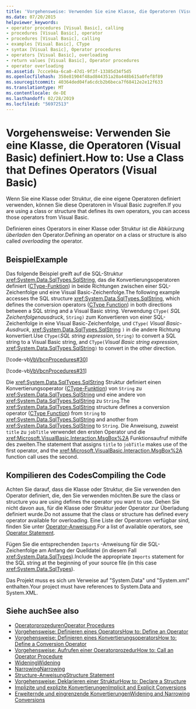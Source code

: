 ```yaml
---
title: 'Vorgehensweise: Verwenden Sie eine Klasse, die Operatoren (Visual Basic) definiert.'
ms.date: 07/20/2015
helpviewer_keywords:
- operator procedures [Visual Basic], calling
- procedures [Visual Basic], operator
- procedures [Visual Basic], calling
- examples [Visual Basic], CType
- syntax [Visual Basic], Operator procedures
- operators [Visual Basic], overloading
- return values [Visual Basic], Operator procedures
- operator overloading
ms.assetid: 7ccce94a-6ca0-47d1-9f3f-13385d34f5d5
ms.openlocfilehash: 358e81904f48ad844351a20a448b615a0fef8f89
ms.sourcegitcommit: 40364ded04fa6cdcb2b6beca7f68412e2e12f633
ms.translationtype: MT
ms.contentlocale: de-DE
ms.lasthandoff: 02/28/2019
ms.locfileid: "56972513"
---
```

# <a name="how-to-use-a-class-that-defines-operators-visual-basic"></a><span data-ttu-id="e785a-102">Vorgehensweise: Verwenden Sie eine Klasse, die Operatoren (Visual Basic) definiert.</span><span class="sxs-lookup"><span data-stu-id="e785a-102">How to: Use a Class that Defines Operators (Visual Basic)</span></span>
<span data-ttu-id="e785a-103">Wenn Sie eine Klasse oder Struktur, die eine eigene Operatoren definiert verwenden, können Sie diese Operatoren in Visual Basic zugreifen.</span><span class="sxs-lookup"><span data-stu-id="e785a-103">If you are using a class or structure that defines its own operators, you can access those operators from Visual Basic.</span></span>  
  
 <span data-ttu-id="e785a-104">Definieren eines Operators in einer Klasse oder Struktur ist die Abkürzung *überladen* den Operator.</span><span class="sxs-lookup"><span data-stu-id="e785a-104">Defining an operator on a class or structure is also called *overloading* the operator.</span></span>  
  
## <a name="example"></a><span data-ttu-id="e785a-105">Beispiel</span><span class="sxs-lookup"><span data-stu-id="e785a-105">Example</span></span>  
 <span data-ttu-id="e785a-106">Das folgende Beispiel greift auf die SQL-Struktur <xref:System.Data.SqlTypes.SqlString>, das die Konvertierungsoperatoren definiert ([CType-Funktion](../../../../visual-basic/language-reference/functions/ctype-function.md)) in beide Richtungen zwischen einer SQL-Zeichenfolge und eine Visual Basic-Zeichenfolge.</span><span class="sxs-lookup"><span data-stu-id="e785a-106">The following example accesses the SQL structure <xref:System.Data.SqlTypes.SqlString>, which defines the conversion operators ([CType Function](../../../../visual-basic/language-reference/functions/ctype-function.md)) in both directions between a SQL string and a Visual Basic string.</span></span> <span data-ttu-id="e785a-107">Verwendung `CType(` *SQL Zeichenfolgenausdruck*, `String)` zum Konvertieren von einer SQL-Zeichenfolge in eine Visual Basic-Zeichenfolge, und `CType(` *Visual Basic-Ausdruck*, <xref:System.Data.SqlTypes.SqlString> `)` in die andere Richtung konvertiert.</span><span class="sxs-lookup"><span data-stu-id="e785a-107">Use `CType(`*SQL string expression*, `String)` to convert a SQL string to a Visual Basic string, and `CType(`*Visual Basic string expression*, <xref:System.Data.SqlTypes.SqlString>`)` to convert in the other direction.</span></span>  
  
 [!code-vb[VbVbcnProcedures#30](~/samples/snippets/visualbasic/VS_Snippets_VBCSharp/VbVbcnProcedures/VB/Class1.vb#30)]  
  
 [!code-vb[VbVbcnProcedures#31](~/samples/snippets/visualbasic/VS_Snippets_VBCSharp/VbVbcnProcedures/VB/Class1.vb#31)]  
  
 <span data-ttu-id="e785a-108">Die <xref:System.Data.SqlTypes.SqlString> Struktur definiert einen Konvertierungsoperator ([CType-Funktion](../../../../visual-basic/language-reference/functions/ctype-function.md)) von `String` zu <xref:System.Data.SqlTypes.SqlString> und eine andere von <xref:System.Data.SqlTypes.SqlString> zu `String`.</span><span class="sxs-lookup"><span data-stu-id="e785a-108">The <xref:System.Data.SqlTypes.SqlString> structure defines a conversion operator ([CType Function](../../../../visual-basic/language-reference/functions/ctype-function.md)) from `String` to <xref:System.Data.SqlTypes.SqlString> and another from <xref:System.Data.SqlTypes.SqlString> to `String`.</span></span> <span data-ttu-id="e785a-109">Die Anweisung, zuweist `title` zu `jobTitle` verwendet den ersten Operator und die <xref:Microsoft.VisualBasic.Interaction.MsgBox%2A> Funktionsaufruf mithilfe des zweiten.</span><span class="sxs-lookup"><span data-stu-id="e785a-109">The statement that assigns `title` to `jobTitle` makes use of the first operator, and the <xref:Microsoft.VisualBasic.Interaction.MsgBox%2A> function call uses the second.</span></span>  
  
## <a name="compiling-the-code"></a><span data-ttu-id="e785a-110">Kompilieren des Codes</span><span class="sxs-lookup"><span data-stu-id="e785a-110">Compiling the Code</span></span>  
 <span data-ttu-id="e785a-111">Achten Sie darauf, dass die Klasse oder Struktur, die Sie verwenden den Operator definiert, die, den Sie verwenden möchten.</span><span class="sxs-lookup"><span data-stu-id="e785a-111">Be sure the class or structure you are using defines the operator you want to use.</span></span> <span data-ttu-id="e785a-112">Gehen Sie nicht davon aus, für die Klasse oder Struktur jeder Operator zur Überladung definiert wurde.</span><span class="sxs-lookup"><span data-stu-id="e785a-112">Do not assume that the class or structure has defined every operator available for overloading.</span></span> <span data-ttu-id="e785a-113">Eine Liste der Operatoren verfügbar sind, finden Sie unter [Operator-Anweisung](../../../../visual-basic/language-reference/statements/operator-statement.md).</span><span class="sxs-lookup"><span data-stu-id="e785a-113">For a list of available operators, see [Operator Statement](../../../../visual-basic/language-reference/statements/operator-statement.md).</span></span>  
  
 <span data-ttu-id="e785a-114">Fügen Sie die entsprechenden `Imports` -Anweisung für die SQL-Zeichenfolge am Anfang der Quelldatei (in diesem Fall <xref:System.Data.SqlTypes>).</span><span class="sxs-lookup"><span data-stu-id="e785a-114">Include the appropriate `Imports` statement for the SQL string at the beginning of your source file (in this case <xref:System.Data.SqlTypes>).</span></span>  
  
 <span data-ttu-id="e785a-115">Das Projekt muss es sich um Verweise auf "System.Data" und "System.xml" enthalten.</span><span class="sxs-lookup"><span data-stu-id="e785a-115">Your project must have references to System.Data and System.XML.</span></span>  
  
## <a name="see-also"></a><span data-ttu-id="e785a-116">Siehe auch</span><span class="sxs-lookup"><span data-stu-id="e785a-116">See also</span></span>
- [<span data-ttu-id="e785a-117">Operatorprozeduren</span><span class="sxs-lookup"><span data-stu-id="e785a-117">Operator Procedures</span></span>](./operator-procedures.md)
- [<span data-ttu-id="e785a-118">Vorgehensweise: Definieren eines Operators</span><span class="sxs-lookup"><span data-stu-id="e785a-118">How to: Define an Operator</span></span>](./how-to-define-an-operator.md)
- [<span data-ttu-id="e785a-119">Vorgehensweise: Definieren eines Konvertierungsoperators</span><span class="sxs-lookup"><span data-stu-id="e785a-119">How to: Define a Conversion Operator</span></span>](./how-to-define-a-conversion-operator.md)
- [<span data-ttu-id="e785a-120">Vorgehensweise: Aufrufen einer Operatorprozedur</span><span class="sxs-lookup"><span data-stu-id="e785a-120">How to: Call an Operator Procedure</span></span>](./how-to-call-an-operator-procedure.md)
- [<span data-ttu-id="e785a-121">Widening</span><span class="sxs-lookup"><span data-stu-id="e785a-121">Widening</span></span>](../../../../visual-basic/language-reference/modifiers/widening.md)
- [<span data-ttu-id="e785a-122">Narrowing</span><span class="sxs-lookup"><span data-stu-id="e785a-122">Narrowing</span></span>](../../../../visual-basic/language-reference/modifiers/narrowing.md)
- [<span data-ttu-id="e785a-123">Structure-Anweisung</span><span class="sxs-lookup"><span data-stu-id="e785a-123">Structure Statement</span></span>](../../../../visual-basic/language-reference/statements/structure-statement.md)
- [<span data-ttu-id="e785a-124">Vorgehensweise: Deklarieren einer Struktur</span><span class="sxs-lookup"><span data-stu-id="e785a-124">How to: Declare a Structure</span></span>](../../../../visual-basic/programming-guide/language-features/data-types/how-to-declare-a-structure.md)
- [<span data-ttu-id="e785a-125">Implizite und explizite Konvertierungen</span><span class="sxs-lookup"><span data-stu-id="e785a-125">Implicit and Explicit Conversions</span></span>](../../../../visual-basic/programming-guide/language-features/data-types/implicit-and-explicit-conversions.md)
- [<span data-ttu-id="e785a-126">Erweiternde und eingrenzende Konvertierungen</span><span class="sxs-lookup"><span data-stu-id="e785a-126">Widening and Narrowing Conversions</span></span>](../../../../visual-basic/programming-guide/language-features/data-types/widening-and-narrowing-conversions.md)
